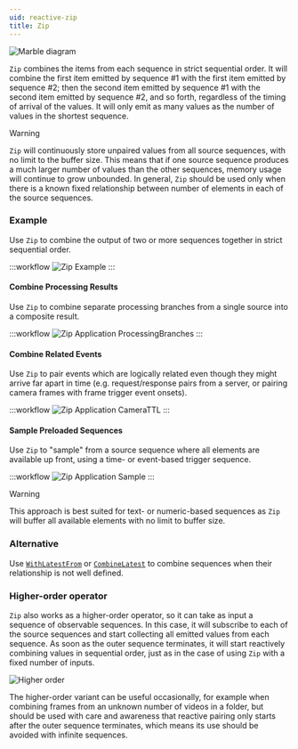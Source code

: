 ```yaml
---
uid: reactive-zip
title: Zip
---
```


![Marble diagram](~/images/reactive-zip.svg)

`Zip` combines the items from each sequence in strict sequential order. It will combine the first item emitted by sequence #1 with the first item emitted by sequence #2; then the second item emitted by sequence #1 with the second item emitted by sequence #2, and so forth, regardless of the timing of arrival of the values. It will only emit as many values as the number of values in the shortest sequence.

> [!Warning]
> `Zip` will continuously store unpaired values from all source sequences, with no limit to the buffer size. This means that if one source sequence produces a much larger number of values than the other sequences, memory usage will continue to grow unbounded. In general, `Zip` should be used only when there is a known fixed relationship between number of elements in each of the source sequences.

### Example

Use `Zip` to combine the output of two or more sequences together in strict sequential order.

:::workflow
![Zip Example](../workflows/reactive-zip-example.bonsai)
:::

#### Combine Processing Results

Use `Zip` to combine separate processing branches from a single source into a composite result.

:::workflow
![Zip Application ProcessingBranches](../workflows/reactive-zip-application-processingbranches.bonsai)
:::

#### Combine Related Events

Use `Zip` to pair events which are logically related even though they might arrive far apart in time (e.g. request/response pairs from a server, or pairing camera frames with frame trigger event onsets).

:::workflow
![Zip Application CameraTTL](../workflows/reactive-zip-application-cameraTTL.bonsai)
:::

#### Sample Preloaded Sequences

Use `Zip` to "sample" from a source sequence where all elements are available up front, using a time- or event-based trigger sequence.

:::workflow
![Zip Application Sample](../workflows/reactive-zip-application-sample.bonsai)
:::

> [!Warning]
> This approach is best suited for text- or numeric-based sequences as `Zip` will buffer all available elements with no limit to buffer size.

### Alternative

Use [`WithLatestFrom`](xref:Bonsai.Reactive.WithLatestFrom) or [`CombineLatest`](xref:Bonsai.Reactive.CombineLatest) to combine sequences when their relationship is not well defined.

### Higher-order operator

`Zip` also works as a higher-order operator, so it can take as input a sequence of observable sequences. In this case, it will subscribe to each of the source sequences and start collecting all emitted values from each sequence. As soon as the outer sequence terminates, it will start reactively combining values in sequential order, just as in the case of using `Zip` with a fixed number of inputs. 

![Higher order](~/images/reactive-zipwindow.svg)

The higher-order variant can be useful occasionally, for example when combining frames from an unknown number of videos in a folder, but should be used with care and awareness that reactive pairing only starts after the outer sequence terminates, which means its use should be avoided with infinite sequences.
